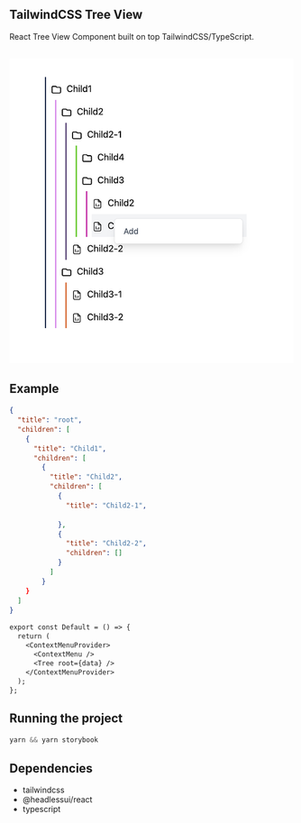 ## TailwindCSS Tree View

React Tree View Component built on top TailwindCSS/TypeScript.

<div align="center" style="margin-top: 30px;">
<img src="./assets/img.png" width="650"/>
</div>

## Example

```json
{
  "title": "root",
  "children": [
    {
      "title": "Child1",
      "children": [
        {
          "title": "Child2",
          "children": [
            {
              "title": "Child2-1",

            },
            {
              "title": "Child2-2",
              "children": []
            }
          ]
        }
    }
  ]
}
```

```tsx
export const Default = () => {
  return (
    <ContextMenuProvider>
      <ContextMenu />
      <Tree root={data} />
    </ContextMenuProvider>
  );
};
```

## Running the project

```js
yarn && yarn storybook
```

## Dependencies

- tailwindcss
- @headlessui/react
- typescript
